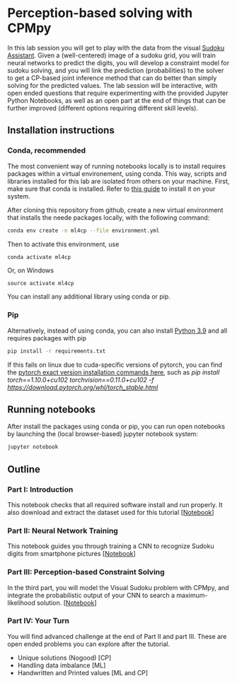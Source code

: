 # Perception-based solving with CPMpy

In this lab session you will get to play with the data from the visual [Sudoku Assistant](https://sudoku-assistant.cs.kuleuven.be). Given a (well-centered) image of a sudoku grid, you will train neural networks to predict the digits, you will develop a constraint model for sudoku solving, and you will link the prediction (probabilities) to the solver to get a CP-based joint inference method that can do better than simply solving for the predicted values. The lab session will be interactive, with open ended questions that require experimenting with the provided Jupyter Python Notebooks, as well as an open part at the end of things that can be further improved (different options requiring different skill levels).

## Installation instructions

### Conda, recommended

The most convenient way of running notebooks locally is to install requires packages within a virtual environement, using conda. This way, scripts and libraries installed for this lab are isolated from others on your machine.
First, make sure that conda is installed. Refer to [this guide](https://conda.io/projects/conda/en/latest/user-guide/install/index.html) to install it on your system.

After cloning this repository from github, create a new virtual environment that installs the neede packages locally, with the following command:

```bash
conda env create -n ml4cp --file environment.yml
```

Then to activate this environment, use
```bash
conda activate ml4cp
```
Or, on Windows
```
source activate ml4cp
```

You can install any additional library using conda or pip.

### Pip

Alternatively, instead of using conda, you can also install [Python 3.9](https://www.python.org/downloads/release/python-390/) and all requires packages with pip

```bash
pip install -r requirements.txt
```

If this fails on linux due to cuda-specific versions of pytorch, you can find the [pytorch exact version installation commands here](https://pytorch.org/get-started/previous-versions/#v1100), such as <i>pip install torch==1.10.0+cu102 torchvision==0.11.0+cu102 -f https://download.pytorch.org/whl/torch_stable.html</i>

## Running notebooks

After install the packages using conda or pip, you can run open notebooks by launching the (local browser-based) jupyter notebook system:

```bash
jupyter notebook
```

## Outline

### Part I: Introduction

This notebook checks that all required software install and run properly. It also download and extract the dataset used for this tutorial [[Notebook](notebooks/01_introduction/0_check_setup.ipynb)]

### Part II: Neural Network Training

This notebook guides you through training a CNN to recognize Sudoku digits from smartphone pictures [[Notebook](notebooks/02_neural_network/neural_net_training.ipynb)]

### Part III: Perception-based Constraint Solving

In the third part, you will model the Visual Sudoku problem with CPMpy, and integrate the probabilistic output of your CNN to search a maximum-likelihood solution.
 [[Notebook](notebooks/03_perception_based_constraint_solving/perception_based_constraint_solving.ipynb)]

### Part IV: Your Turn

You will find advanced challenge at the end of Part II and part III. These are open ended problems you can explore after the tutorial.

- Unique solutions (Nogood) [CP]
- Handling data imbalance [ML]
- Handwritten and Printed values [ML and CP]
